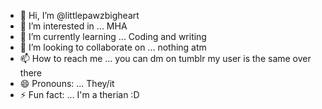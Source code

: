 - 👋 Hi, I’m @littlepawzbigheart
- 👀 I’m interested in ... MHA
- 🌱 I’m currently learning ... Coding and writing
- 💞️ I’m looking to collaborate on ... nothing atm
- 📫 How to reach me ... you can dm on tumblr my user is the same over there
- 😄 Pronouns: ... They/it
- ⚡ Fun fact: ... I'm a therian :D
